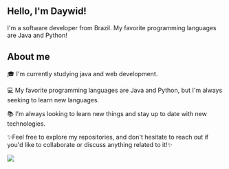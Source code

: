 ## Hello, I'm Daywid!
I'm a software developer from Brazil. My favorite programming languages are Java and Python!


## About me 


🎓 I'm currently studying java and web development.

💻  My favorite programming languages are Java and Python, but I'm always seeking to learn new languages.

📚 I'm always looking to learn new things and stay up to date with new technologies.

✨Feel free to explore my repositories, and don't hesitate to reach out if you'd like to collaborate or discuss anything related to it!✨


<a href="https://github.com/daywid/github-readme-stats">
  <img align="center" src="https://github-readme-stats.vercel.app/api/top-langs/?username=daywid&layout=compact&theme=tokyonight" />
</a>

<!--
<a href="https://github.com/daywid">
  <img align="center" src="https://github-readme-stats.vercel.app/api?username=daywid&show_icons=true&theme=tokyonight&hide=stars,contribs,prs,issues" />
</a>

